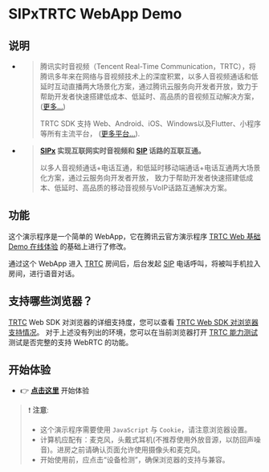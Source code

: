 # SIPxTRTC WebApp Demo

## 说明

- > 腾讯实时音视频（Tencent Real-Time Communication，TRTC），将腾讯多年来在网络与音视频技术上的深度积累，以多人音视频通话和低延时互动直播两大场景化方案，通过腾讯云服务向开发者开放，致力于帮助开发者快速搭建低成本、低延时、高品质的音视频互动解决方案，([更多...](https://cloud.tencent.com/document/product/647/16788))
  >
  > TRTC SDK 支持 Web、Android、iOS、Windows以及Flutter、小程序等所有主流平台， ([更多平台...](https://github.com/LiteAVSDK?q=TRTC_&type=all&sort=)).

- > **[SIPx][] 实现互联网实时音视频和 [SIP][] 话路的互联互通。**
  >
  > 以多人音视频通话+电话互通，和低延时移动端通话+电话互通两大场景化方案，通过云服务向开发者开放， 致力于帮助开发者快速搭建低成本、低延时、高品质的移动音视频与VoIP话路互通解决方案。

## 功能

这个演示程序是一个简单的 WebApp，它在腾讯云官方演示程序 [TRTC Web 基础 Demo 在线体验](https://web.sdk.qcloud.com/trtc/webrtc/demo/latest/official-demo/index.html) 的基础上进行了修改。

通过这个 WebApp 进入 [TRTC][] 房间后，后台发起 [SIP][] 电话呼叫，将被叫手机拉入房间，进行语音对话。

## 支持哪些浏览器？

[TRTC][] Web SDK 对浏览器的详细支持度，您可以查看 [TRTC Web SDK 对浏览器支持情况](https://web.sdk.qcloud.com/trtc/webrtc/doc/zh-cn/tutorial-05-info-browser.html)。
对于上述没有列出的环境，您可以在当前浏览器打开 [TRTC 能力测试](https://web.sdk.qcloud.com/trtc/webrtc/demo/detect/index.html) 测试是否完整的支持 WebRTC 的功能。

## 开始体验

- 👉 [**点击这里**](https://demo.sipx.cn/release/trtc/web/) 开始体验

> ❗ **注意**:
>
> - 这个演示程序需要使用 `JavaScript` 与 `Cookie`，请注意浏览器设置。
> - 计算机应配有：麦克风，头戴式耳机(不推荐使用外放音源，以防回声噪音)。进房之前请确认页面允许使用摄像头和麦克风。
> - 开始使用前，应点击“设备检测”，确保浏览器的支持与兼容。

[sip]: https://datatracker.ietf.org/doc/html/rfc3261 "SIP: Session Initiation Protocol"
[sipx]: http://sipx.cn/ "实现互联网实时音视频和 SIP 话路的互联互通。"
[TRTC]: https://cloud.tencent.com/document/product/647/16788 "腾讯实时音视频（Tencent Real-Time Communication）"

